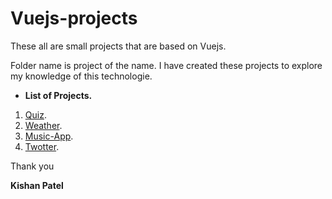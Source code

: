 # Vuejs-projects
 
These all are small projects that are based on Vuejs.

Folder name is project of the name.
I have created these projects to explore my knowledge of this technologie.


* **List of Projects.**
1. [Quiz](https://github.com/Kishanpatel96/vue-projects/tree/main/Quiz).
2. [Weather](https://github.com/Kishanpatel96/vue-projects/tree/main/Weather).
3. [Music-App](https://github.com/Kishanpatel96/vue-projects/tree/main/music-app).
4. [Twotter](https://github.com/Kishanpatel96/vue-projects/tree/main/twotter).

Thank you

**Kishan Patel**
